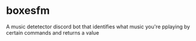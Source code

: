 # boxesfm
A music detetector discord bot that identifies what music you're pplaying by certain commands and returns a value
